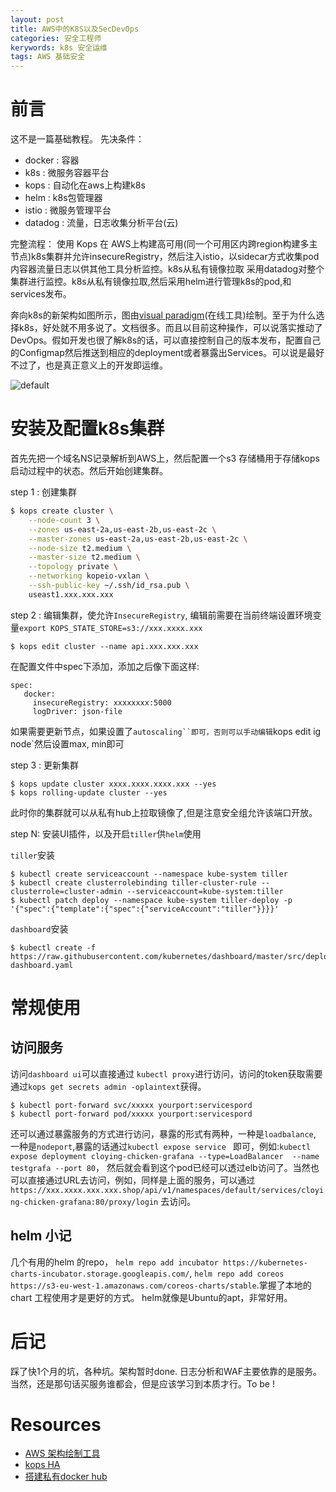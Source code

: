 ```yaml
---
layout: post
title: AWS中的K8S以及SecDevOps 
categories: 安全工程师
kerywords: k8s 安全运维
tags: AWS 基础安全
---
```


# 前言
这不是一篇基础教程。 
先决条件：
* docker : 容器
* k8s :  微服务容器平台
* kops :  自动化在aws上构建k8s
* helm :  k8s包管理器
* istio :  微服务管理平台
* datadog : 流量，日志收集分析平台(云) 

完整流程：
使用 Kops 在 AWS上构建高可用(同一个可用区内跨region构建多主节点)k8s集群并允许insecureRegistry，然后注入istio，以sidecar方式收集pod内容器流量日志以供其他工具分析监控。k8s从私有镜像拉取 采用datadog对整个集群进行监控。k8s从私有镜像拉取,然后采用helm进行管理k8s的pod,和services发布。

奔向k8s的新架构如图所示，图由[visual paradigm](https://online.visual-paradigm.com/)(在线工具)绘制。至于为什么选择k8s，好处就不用多说了。文档很多。而且以目前这种操作，可以说落实推动了DevOps。假如开发也很了解k8s的话，可以直接控制自己的版本发布，配置自己的Configmap然后推送到相应的deployment或者暴露出Services。可以说是最好不过了，也是真正意义上的开发即运维。

![default](https://img.iami.xyz/images/42153384-8a438f66-7e15-11e8-95a8-b0ef85c5e0e9.png)

# 安装及配置k8s集群
首先先把一个域名NS记录解析到AWS上，然后配置一个s3 存储桶用于存储kops启动过程中的状态。然后开始创建集群。

step 1 : 创建集群
```bash
$ kops create cluster \
    --node-count 3 \
    --zones us-east-2a,us-east-2b,us-east-2c \
    --master-zones us-east-2a,us-east-2b,us-east-2c \
    --node-size t2.medium \
    --master-size t2.medium \
    --topology private \
    --networking kopeio-vxlan \
    --ssh-public-key ~/.ssh/id_rsa.pub \
    useast1.xxx.xxx.xxx
```

step 2 : 编辑集群，使允许`InsecureRegistry`,
编辑前需要在当前终端设置环境变量`export KOPS_STATE_STORE=s3://xxx.xxxx.xxx`
```
$ kops edit cluster --name api.xxx.xxx.xxx
```
在配置文件中spec下添加，添加之后像下面这样:
```
spec: 
   docker:
     insecureRegistry: xxxxxxxx:5000
     logDriver: json-file
```
如果需要更新节点，如果设置了`autoscaling``即可，否则可以手动编辑`kops edit ig node`然后设置max, min即可


step 3 : 更新集群

```
$ kops update cluster xxxx.xxxx.xxxx.xxx --yes
$ kops rolling-update cluster --yes
```
此时你的集群就可以从私有hub上拉取镜像了,但是注意安全组允许该端口开放。

step N: 安装UI插件，以及开启`tiller`供`helm`使用

`tiller`安装

```
$ kubectl create serviceaccount --namespace kube-system tiller  
$ kubectl create clusterrolebinding tiller-cluster-rule --clusterrole=cluster-admin --serviceaccount=kube-system:tiller
$ kubectl patch deploy --namespace kube-system tiller-deploy -p '{"spec":{"template":{"spec":{"serviceAccount":"tiller"}}}}'

```

`dashboard`安装
```
$ kubectl create -f https://raw.githubusercontent.com/kubernetes/dashboard/master/src/deploy/recommended/kubernetes-dashboard.yaml
```
# 常规使用

## 访问服务
访问`dashboard ui`可以直接通过 `kubectl proxy`进行访问，访问的token获取需要通过`kops get secrets admin -oplaintext`获得。

```
$ kubectl port-forward svc/xxxxx yourport:servicespord
$ kubectl port-forward pod/xxxxx yourport:servicespord
```

还可以通过暴露服务的方式进行访问，暴露的形式有两种，一种是`loadbalance`, 一种是`nodeport`,暴露的话通过`kubectl expose service ` 即可，例如:`kubectl expose deployment cloying-chicken-grafana --type=LoadBalancer  --name testgrafa --port 80`， 然后就会看到这个pod已经可以透过elb访问了。当然也可以直接通过URL去访问，例如，同样是上面的服务，可以通过`https://xxx.xxxx.xxx.xxx.shop/api/v1/namespaces/default/services/cloying-chicken-grafana:80/proxy/login` 去访问。

## helm 小记
几个有用的helm 的repo， `helm repo add incubator https://kubernetes-charts-incubator.storage.googleapis.com/`, `helm repo add coreos https://s3-eu-west-1.amazonaws.com/coreos-charts/stable`.掌握了本地的chart 工程使用才是更好的方式。
helm就像是Ubuntu的apt，非常好用。


# 后记
踩了快1个月的坑，各种坑。架构暂时done. 日志分析和WAF主要依靠的是服务。当然，还是那句话买服务谁都会，但是应该学习到本质才行。To be !

# Resources
* [AWS 架构绘制工具](https://online.visual-paradigm.com/)
* [kops HA](https://github.com/kubernetes/kops/blob/master/docs/high_availability.md)
* [搭建私有docker hub](https://gist.github.com/mylamour/dbc63d1901a39e084c500aa9747ea40e)